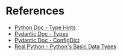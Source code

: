 # References
- [Python Doc - Type Hints](https://docs.python.org/3/library/typing.html)
- [Pydantic Doc - Types](https://docs.pydantic.dev/latest/concepts/types/)
- [Pydantic Doc - ConfigDict](https://docs.pydantic.dev/latest/api/config/#pydantic.config.ConfigDict.extra)
- [Real Python - Python's Basic Data Types](https://realpython.com/python-data-types)
